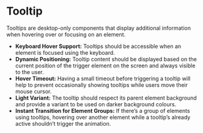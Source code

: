 # Tooltip

Tooltips are desktop-only components that display additional information when hovering over or focusing on an element.

- **Keyboard Hover Support:** Tooltips should be accessible when an element is focused using the keyboard.
- **Dynamic Positioning:** Tooltip content should be displayed based on the current position of the trigger element on the screen and always visible to the user.
- **Hover Timeout:** Having a small timeout before triggering a tooltip will help to prevent occasionally showing tooltips while users move their mouse cursor.
- **Light Variant:** The tooltip should respect its parent element background and provide a variant to be used on darker background colours.
- **Instant Transition for Element Groups:** If there’s a group of elements using tooltips, hovering over another element while a tooltip’s already active shouldn’t trigger the animation.
